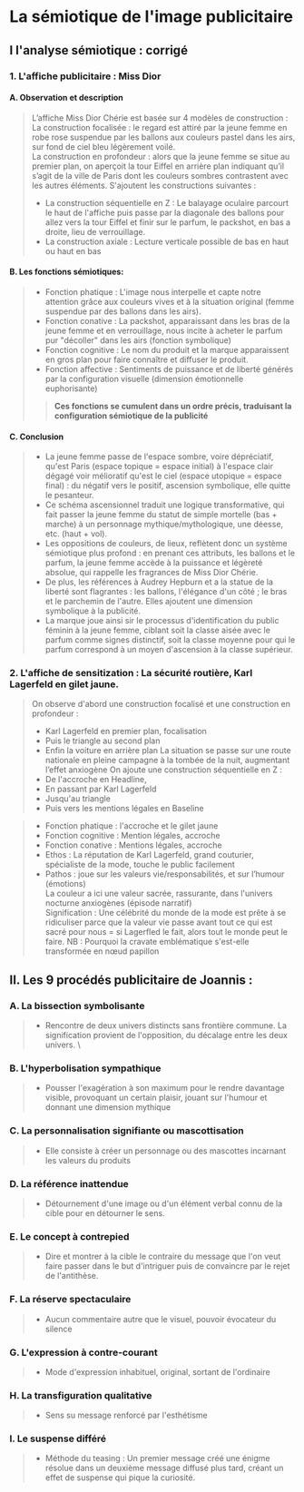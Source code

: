 # La sémiotique de l'image publicitaire

## I l'analyse sémiotique : corrigé

### 1. L'affiche publicitaire : Miss Dior

#### A. Observation et description
> L’affiche Miss Dior Chérie est basée sur 4 modèles de construction :\
> La construction focalisée : le regard est attiré par la jeune femme en robe rose suspendue par les ballons aux couleurs pastel dans les airs, sur fond de ciel bleu légèrement voilé.\
> La construction en profondeur : alors que la jeune femme se situe au premier plan, on aperçoit la tour Eiffel en arrière plan indiquant qu’il s’agit de la ville de Paris dont les couleurs sombres contrastent avec les autres éléments.
> S'ajoutent les constructions suivantes :
>- La construction séquentielle en Z : Le balayage oculaire parcourt le haut de l'affiche puis passe par la diagonale des ballons pour allez vers la tour Eiffel et finir sur le parfum, le packshot, en bas a droite, lieu de verrouillage.
>- La construction axiale : Lecture verticale possible de bas en haut ou haut en bas

#### B. Les fonctions sémiotiques:

>- Fonction phatique : L'image nous interpelle et capte notre attention grâce aux couleurs vives et à la situation original (femme suspendue par des ballons dans les airs).
>- Fonction conative : La packshot, apparaissant dans les bras de la jeune femme et en verrouillage, nous incite à acheter le parfum pur "décoller" dans les airs (fonction symbolique)
>- Fonction cognitive : Le nom du produit et la marque apparaissent en gros plan pour faire connaître et diffuser le produit.
>- Fonction affective : Sentiments de puissance et de liberté générés par la configuration visuelle (dimension  émotionnelle euphorisante)
>
>> **Ces fonctions se cumulent dans un ordre précis, traduisant la configuration sémiotique de la publicité**

#### C. Conclusion

>- La jeune femme passe de l'espace sombre, voire dépréciatif, qu'est Paris (espace topique = espace initial) à l'espace clair dégagé voir mélioratif qu'est le ciel (espace utopique = espace final) : du négatif vers le positif, ascension symbolique, elle quitte le pesanteur.
>- Ce schéma ascensionnel traduit une logique transformative, qui fait passer la jeune femme du statut de simple mortelle (bas + marche) à un personnage mythique/mythologique, une déesse, etc. (haut + vol).
>- Les oppositions de couleurs, de lieux, reflètent donc un  système sémiotique plus profond : en prenant ces attributs, les ballons et le parfum, la jeune femme accède à la puissance et légèreté absolue, qui rappelle les fragrances de Miss Dior Chérie.
>- De plus, les références à Audrey Hepburn et a la statue de la liberté sont flagrantes : les ballons, l'élégance d'un côté ; le bras et le parchemin de l'autre. Elles ajoutent une dimension symbolique à la publicité.
>- La marque joue ainsi sir le processus d'identification du public féminin à la jeune femme, ciblant soit la classe aisée avec le parfum comme signes distinctif, soit la classe moyenne pour qui le parfum correspond à un moyen d'ascension à la classe supérieur.

### 2. L'affiche de sensitization : La sécurité routière, Karl Lagerfeld en gilet jaune.

> On observe d'abord une construction focalisé et une construction en profondeur :
>- Karl Lagerfeld en premier plan, focalisation
>- Puis le triangle au second plan
>- Enfin la voiture en arrière plan
> La situation se passe sur une route nationale en pleine campagne à la tombée de la nuit, augmentant l’effet anxiogène
> On ajoute une construction séquentielle en Z :
>- De l'accroche en Headline,
>- En passant par Karl Lagerfeld
>- Jusqu'au triangle
>- Puis vers les mentions légales en Baseline

>- Fonction phatique : l'accroche et le gilet jaune
>- Fonction cognitive : Mention légales, accroche
>- Fonction conative : Mentions légales, accroche
>- Ethos : La réputation de Karl Lagerfeld, grand couturier, spécialiste de la mode, touche le public facilement
>- Pathos : joue sur les valeurs vie/responsabilités, et sur l’humour (émotions)\
> La couleur a ici une valeur sacrée, rassurante, dans l'univers nocturne anxiogènes (épisode narratif)\
> Signification : Une célébrité du monde de la mode est prête à se ridiculiser parce que la valeur vie passe avant tout ce qui est sacré pour nous = si Lagerfled le fait, alors tout le monde peut le faire.
> NB : Pourquoi la cravate emblématique s'est-elle transformée en nœud papillon

## II. Les 9 procédés publicitaire de Joannis :

### A. La bissection symbolisante
>- Rencontre de deux univers distincts sans frontière commune. La signification provient de l'opposition, du décalage entre les deux univers. \

### B. L'hyperbolisation sympathique
>- Pousser l'exagération à son maximum pour le rendre davantage visible, provoquant un certain plaisir, jouant sur l'humour et donnant une dimension mythique

### C. La personnalisation signifiante ou mascottisation
>- Elle consiste à créer un personnage ou des mascottes incarnant les valeurs du produits

### D. La référence inattendue
>- Détournement d'une image ou d'un élément verbal connu de la cible pour en détourner le sens.

### E. Le concept à contrepied
>- Dire et montrer à la cible le contraire du message que l'on veut faire passer dans le but d'intriguer puis de convaincre par le rejet de l'antithèse.

### F. La réserve spectaculaire
>- Aucun commentaire autre que le visuel, pouvoir évocateur du silence

### G. L'expression à contre-courant
>- Mode d'expression inhabituel, original, sortant de l'ordinaire

### H. La transfiguration qualitative
>- Sens su message renforcé par l'esthétisme

### I. Le suspense différé
>- Méthode du teasing : Un premier message créé une énigme résolue dans un deuxième message diffusé plus tard, créant un effet de suspense qui pique la curiosité.
